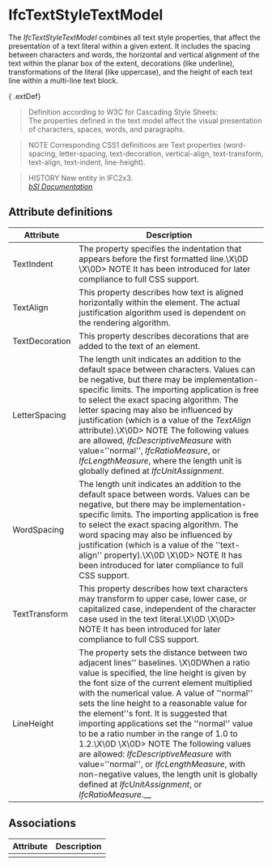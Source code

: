 IfcTextStyleTextModel
=====================
The _IfcTextStyleTextModel_ combines all text style properties, that affect
the presentation of a text literal within a given extent. It includes the
spacing between characters and words, the horizontal and vertical alignment of
the text within the planar box of the extent, decorations (like underline),
transformations of the literal (like uppercase), and the height of each text
line within a multi-line text block.  
  
{ .extDef}  
> Definition according to W3C for Cascading Style Sheets:  
> The properties defined in the text model affect the visual presentation of
> characters, spaces, words, and paragraphs.  
  
> NOTE  Corresponding CSS1 definitions are Text properties (word-spacing,
> letter-spacing, text-decoration, vertical-align, text-transform, text-align,
> text-indent, line-height).  
  
> HISTORY  New entity in IFC2x3.  
[ _bSI
Documentation_](https://standards.buildingsmart.org/IFC/DEV/IFC4_2/FINAL/HTML/schema/ifcpresentationappearanceresource/lexical/ifctextstyletextmodel.htm)


Attribute definitions
---------------------
| Attribute      | Description                                                                                                                                                                                                                                                                                                                                                                                                                                                                                                                                                                                                                                                                |
|----------------|----------------------------------------------------------------------------------------------------------------------------------------------------------------------------------------------------------------------------------------------------------------------------------------------------------------------------------------------------------------------------------------------------------------------------------------------------------------------------------------------------------------------------------------------------------------------------------------------------------------------------------------------------------------------------|
| TextIndent     | The property specifies the indentation that appears before the first formatted line.\X\0D \X\0D> NOTE  It has been introduced for later compliance to full CSS support.                                                                                                                                                                                                                                                                                                                                                                                                                                                                                                    |
| TextAlign      | This property describes how text is aligned horizontally within the element. The actual justification algorithm used is dependent on the rendering algorithm.                                                                                                                                                                                                                                                                                                                                                                                                                                                                                                              |
| TextDecoration | This property describes decorations that are added to the text of an element.                                                                                                                                                                                                                                                                                                                                                                                                                                                                                                                                                                                              |
| LetterSpacing  | The length unit indicates an addition to the default space between characters. Values can be negative, but there may be implementation-specific limits. The importing application is free to select the exact spacing algorithm. The letter spacing may also be influenced by justification (which is a value of the _TextAlign_ attribute).\X\0D> NOTE  The following values are allowed, _IfcDescriptiveMeasure_ with value=''normal'', _IfcRatioMeasure_, or _IfcLengthMeasure_, where the length unit is globally defined at _IfcUnitAssignment_.                                                                                                                      |
| WordSpacing    | The length unit indicates an addition to the default space between words. Values can be negative, but there may be implementation-specific limits. The importing application is free to select the exact spacing algorithm. The word spacing may also be influenced by justification (which is a value of the ''text-align'' property).\X\0D \X\0D> NOTE  It has been introduced for later compliance to full CSS support.                                                                                                                                                                                                                                                 |
| TextTransform  | This property describes how text characters may transform to upper case, lower case, or capitalized case, independent of the character case used in the text literal.\X\0D \X\0D> NOTE  It has been introduced for later compliance to full CSS support.                                                                                                                                                                                                                                                                                                                                                                                                                   |
| LineHeight     | The property sets the distance between two adjacent lines'' baselines. \X\0DWhen a ratio value is specified, the line height is given by the font size of the current element multiplied with the numerical value. A value of ''normal'' sets the line height to a reasonable value for the element''s font. It is suggested that importing applications set the ''normal'' value to be a ratio number in the range of 1.0 to 1.2.\X\0D \X\0D> NOTE  The following values are allowed: _IfcDescriptiveMeasure_ with value=''normal'', or _IfcLengthMeasure_, with non-negative values, the length unit is globally defined at _IfcUnitAssignment_, or _IfcRatioMeasure_.__ |

Associations
------------
| Attribute   | Description   |
|-------------|---------------|
|             |               |

